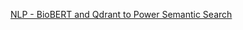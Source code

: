 [NLP - BioBERT and Qdrant to Power Semantic Search](https://dev.to/shumashah/using-biobert-and-qdrant-to-power-semantic-search-on-medical-qa-data-3f0m)
